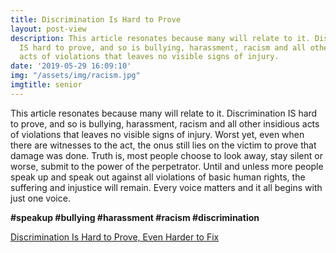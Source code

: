 ```yaml
---
title: Discrimination Is Hard to Prove
layout: post-view
description: This article resonates because many will relate to it. Discrimination
  IS hard to prove, and so is bullying, harassment, racism and all other insidious
  acts of violations that leaves no visible signs of injury.
date: '2019-05-29 16:09:10'
img: "/assets/img/racism.jpg"
imgtitle: senior
---
```


This article resonates because many will relate to it. Discrimination IS hard to prove, and so is bullying, harassment, racism and all other insidious acts of violations that leaves no visible signs of injury. Worst yet, even when there are witnesses to the act, the onus still lies on the victim to prove that damage was done. Truth is, most people choose to look away, stay silent or worse, submit to the power of the perpetrator. Until and unless more people speak up and speak out against all violations of basic human rights, the suffering and injustice will remain. Every voice matters and it all begins with just one voice. 

**#speakup #bullying #harassment #racism #discrimination**


[Discrimination Is Hard to Prove, Even Harder to Fix](https://www.nytimes.com/2019/07/22/health/age-discrimination-legal.html?action=click&module=Discovery&pgtype=Homepage)